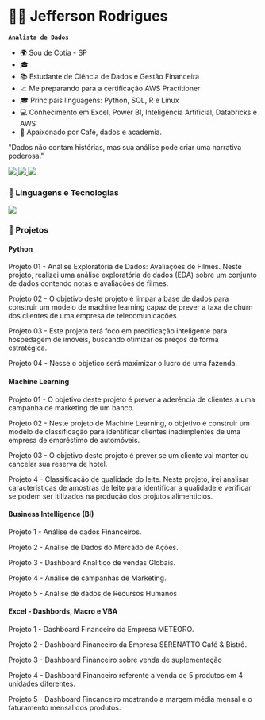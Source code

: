 #  👨‍💻  Jefferson Rodrigues

**`Analista de Dados`**

- 🌍 Sou de Cotia - SP
- 🎓 
- 📚 Estudante de Ciência de Dados e Gestão Financeira
- 📈 Me preparando para a certificação AWS Practitioner
- 🎓 Principais linguagens: Python, SQL, R e Linux
- 💻 Conhecimento em Excel, Power BI, Inteligência Artificial, Databricks e AWS
- 💪 Apaixonado por Café, dados e academia.

"Dados não contam histórias, mas sua análise pode criar uma narrativa poderosa."

<div>
  <span>
    <a href="https://www.linkedin.com/in/jefferson-rodrigues-da-silva" target="_blank">
      <img src="https://img.shields.io/badge/LinkedIn-0077B5?style=for-the-badge&logo=linkedin&logoColor=white" target="_blank" />
    </a>
  </span>
  <span>
    <a href="mailto:Jeehrodrigues2609@gmail.com">
      <img src="https://img.shields.io/badge/Gmail-D14836?style=for-the-badge&logo=gmail&logoColor=white" target="_blank" />
    </a>
  </span>
  <span>
    <a href="https://www.instagram.com/Bigjeeh/">
      <img src="https://img.shields.io/badge/Instagram-E4405F?style=for-the-badge&logo=instagram&logoColor=white" target="_blank" />
    </a>
  </span>
</div>



### 🤖 Linguagens e Tecnologias

  <img src="https://skillicons.dev/icons?i=python,mysql,r,github,linux,aws," />
</p>



### 📂 Projetos

#### Python

Projeto 01 - Análise Exploratória de Dados: Avaliações de Filmes.
Neste projeto, realizei uma análise exploratória de dados (EDA) sobre um conjunto de dados contendo notas e avaliações de filmes.

Projeto 02 - O objetivo deste projeto é limpar a base de dados para construir um modelo de machine learning capaz de prever a taxa de churn dos clientes de uma empresa de telecomunicações

Projeto 03 - Este projeto terá foco em precificação inteligente para hospedagem de imóveis, buscando otimizar os preços de forma estratégica.

Projeto 04 - Nesse o objetico será maximizar o lucro de uma fazenda.

#### Machine Learning 
Projeto 01 - O objetivo deste projeto é prever a aderência de clientes a uma campanha de marketing de um banco.

Projeto 02 - Neste projeto de Machine Learning, o objetivo é construir um modelo de classificação para identificar clientes inadimplentes de uma empresa de empréstimo de automóveis.

Projeto 03 - O objetivo deste projeto é prever se um cliente vai manter ou cancelar sua reserva de hotel.

Projeto 4 - Classificação de qualidade do leite.
Neste projeto, irei analisar caracteristicas de amostras de leite para identificar a qualidade e verificar se podem ser itilizados na produção dos projutos alimenticios.

#### Business Intelligence (BI)

Projeto 1 - Análise de dados Financeiros.

Projeto 2 - Análise de Dados do Mercado de Ações.

Projeto 3 - Dashboard Analítico de vendas Globais.

Projeto 4 - Análise de campanhas de Marketing.

Projeto 5 - Análise de dados de Recursos Humanos

#### Excel - Dashbords, Macro e VBA

Projeto 1 - Dashboard Financeiro da Empresa METEORO.

Projeto 2 - Dashboard Financeiro da Empresa SERENATTO Café & Bistrô.

Projeto 3 - Dashboard Financeiro sobre venda de suplementação

Projeto 4 - Dashboard Financeiro referente a venda de 5 produtos em 4 unidades diferentes.

Projeto 5 - Dashboard Fincanceiro mostrando a margem média mensal e o faturamento mensal dos produtos.

#
